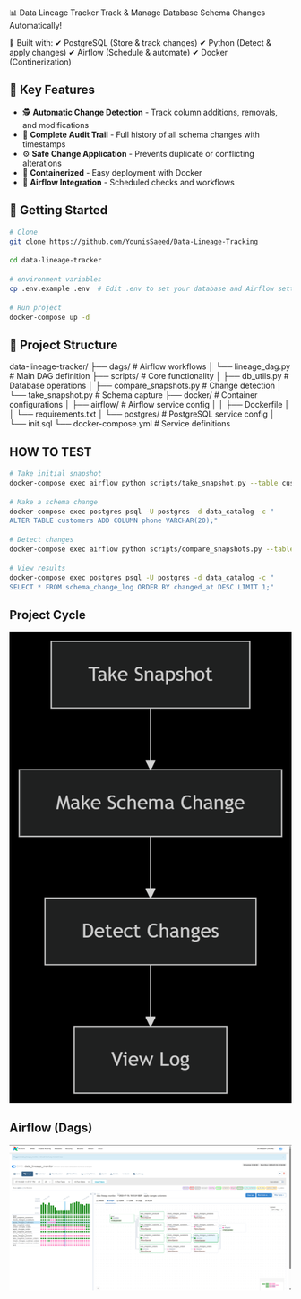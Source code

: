 📊 Data Lineage Tracker
Track & Manage Database Schema Changes Automatically!

🚀 Built with:
✔ PostgreSQL (Store & track changes)
✔ Python (Detect & apply changes)
✔ Airflow (Schedule & automate)
✔ Docker (Continerization)

## 🌟 Key Features

- 🕵️ **Automatic Change Detection** - Track column additions, removals, and modifications
- 📜 **Complete Audit Trail** - Full history of all schema changes with timestamps
- ⚙️ **Safe Change Application** - Prevents duplicate or conflicting alterations
- 🐳 **Containerized** - Easy deployment with Docker
- 🔄 **Airflow Integration** - Scheduled checks and workflows

## 🚀 Getting Started

```bash
# Clone 
git clone https://github.com/YounisSaeed/Data-Lineage-Tracking

cd data-lineage-tracker

# environment variables
cp .env.example .env  # Edit .env to set your database and Airflow settings

# Run project
docker-compose up -d
```


## 📂 Project Structure
data-lineage-tracker/
├── dags/                        # Airflow workflows
│   └── lineage_dag.py           # Main DAG definition
├── scripts/                     # Core functionality
│   ├── db_utils.py              # Database operations
│   ├── compare_snapshots.py     # Change detection
│   └── take_snapshot.py         # Schema capture
├── docker/                      # Container configurations
│   ├── airflow/                 # Airflow service config
│   │   ├── Dockerfile
│   │   └── requirements.txt
│   └── postgres/                # PostgreSQL service config
│       └── init.sql
└── docker-compose.yml           # Service definitions

## HOW TO TEST

```bash
# Take initial snapshot
docker-compose exec airflow python scripts/take_snapshot.py --table customers

# Make a schema change
docker-compose exec postgres psql -U postgres -d data_catalog -c "
ALTER TABLE customers ADD COLUMN phone VARCHAR(20);"

# Detect changes
docker-compose exec airflow python scripts/compare_snapshots.py --table customers

# View results
docker-compose exec postgres psql -U postgres -d data_catalog -c "
SELECT * FROM schema_change_log ORDER BY changed_at DESC LIMIT 1;"
```

## Project Cycle 
![Project Cycle Diagram](digram_of_project.png)

## Airflow (Dags) 
![Airflow Dags Runs](dags_apply_changes.png)